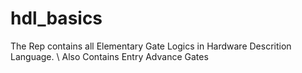 # hdl_basics
The Rep contains all Elementary Gate Logics in Hardware Descrition Language.
\\ Also  Contains Entry Advance Gates

